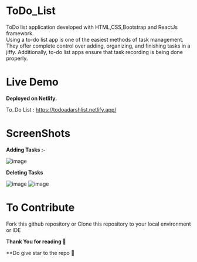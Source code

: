 # ToDo_List

ToDo list application developed with HTML,CSS,Bootstrap and ReactJs framework.\
Using a to-do list app is one of the easiest methods of task management. They offer complete control over adding, organizing, and finishing tasks in a jiffy. Additionally, to-do list apps ensure that task recording is being done properly. 

# Live Demo

**Deployed on Netlify.**

 To_Do List : https://todoadarshlist.netlify.app/

# ScreenShots
 **Adding Tasks :-**
 
![image](https://user-images.githubusercontent.com/86166514/201838874-72e1901e-8d1c-42c2-b715-067013357278.png)

**Deleting Tasks**

![image](https://user-images.githubusercontent.com/86166514/201839376-73808699-7209-487d-b4a6-567706bc1a6e.png)
![image](https://user-images.githubusercontent.com/86166514/201839393-72eb1d01-515c-4c58-b1a9-5010ff347ab3.png)

# To Contribute
 Fork this github repository or  Clone this repository to your local environment or IDE
 
 **Thank You for reading 🙂**
 
 **Do give star to the repo **🌟**
